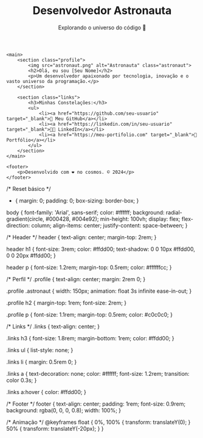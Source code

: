<!DOCTYPE html>
<html lang="pt-BR">
<head>
    <meta charset="UTF-8">
    <meta name="viewport" content="width=device-width, initial-scale=1.0">
    <title>Desenvolvedor Astronauta</title>
    <link rel="stylesheet" href="styles.css">
</head>
<body>
    <header>
        <h1>Desenvolvedor Astronauta</h1>
        <p>Explorando o universo do código 🚀</p>
    </header>

    <main>
        <section class="profile">
            <img src="astronaut.png" alt="Astronauta" class="astronaut">
            <h2>Olá, eu sou [Seu Nome]</h2>
            <p>Um desenvolvedor apaixonado por tecnologia, inovação e o vasto universo da programação.</p>
        </section>

        <section class="links">
            <h3>Minhas Constelações:</h3>
            <ul>
                <li><a href="https://github.com/seu-usuario" target="_blank">🌌 Meu GitHub</a></li>
                <li><a href="https://linkedin.com/in/seu-usuario" target="_blank">👨‍🚀 LinkedIn</a></li>
                <li><a href="https://meu-portifolio.com" target="_blank">🌠 Portfólio</a></li>
            </ul>
        </section>
    </main>

    <footer>
        <p>Desenvolvido com ❤️ no cosmos. © 2024</p>
    </footer>
</body>
</html>



/* Reset básico */
* {
    margin: 0;
    padding: 0;
    box-sizing: border-box;
}

body {
    font-family: 'Arial', sans-serif;
    color: #ffffff;
    background: radial-gradient(circle, #000428, #004e92);
    min-height: 100vh;
    display: flex;
    flex-direction: column;
    align-items: center;
    justify-content: space-between;
}

/* Header */
header {
    text-align: center;
    margin-top: 2rem;
}

header h1 {
    font-size: 3rem;
    color: #ffdd00;
    text-shadow: 0 0 10px #ffdd00, 0 0 20px #ffdd00;
}

header p {
    font-size: 1.2rem;
    margin-top: 0.5rem;
    color: #ffffffcc;
}

/* Perfil */
.profile {
    text-align: center;
    margin: 2rem 0;
}

.profile .astronaut {
    width: 150px;
    animation: float 3s infinite ease-in-out;
}

.profile h2 {
    margin-top: 1rem;
    font-size: 2rem;
}

.profile p {
    font-size: 1.1rem;
    margin-top: 0.5rem;
    color: #c0c0c0;
}

/* Links */
.links {
    text-align: center;
}

.links h3 {
    font-size: 1.8rem;
    margin-bottom: 1rem;
    color: #ffdd00;
}

.links ul {
    list-style: none;
}

.links li {
    margin: 0.5rem 0;
}

.links a {
    text-decoration: none;
    color: #ffffff;
    font-size: 1.2rem;
    transition: color 0.3s;
}

.links a:hover {
    color: #ffdd00;
}

/* Footer */
footer {
    text-align: center;
    padding: 1rem;
    font-size: 0.9rem;
    background: rgba(0, 0, 0, 0.8);
    width: 100%;
}

/* Animação */
@keyframes float {
    0%, 100% {
        transform: translateY(0);
    }
    50% {
        transform: translateY(-20px);
    }
}


